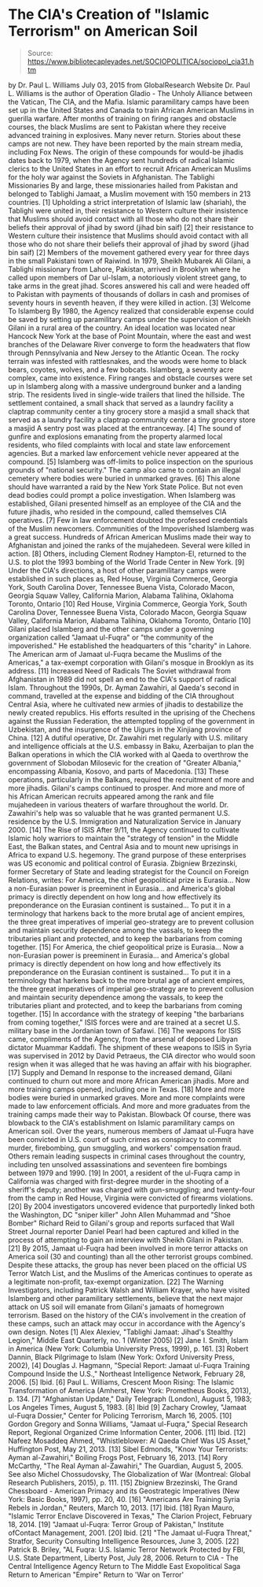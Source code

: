 # The CIA's Creation of "Islamic Terrorism" on American Soil

> Source: https://www.bibliotecapleyades.net/SOCIOPOLITICA/sociopol_cia31.htm

by Dr. Paul L. Williams July 03, 2015 from GlobalResearch Website
Dr. Paul L. Williams is the author of
Operation Gladio - The Unholy Alliance between the Vatican, The CIA, and the Mafia.
Islamic paramilitary camps have been set up in the United States and Canada to train African American Muslims in guerilla warfare.
After months of training on firing ranges and obstacle courses, the black Muslims are sent to Pakistan where they receive advanced training in explosives. Many never return. Stories about these camps are not new. They have been reported by the main stream media, including Fox News. The origin of these compounds for would-be jihadis dates back to 1979, when the Agency sent hundreds of radical Islamic clerics to the United States in an effort to recruit African American Muslims for the holy war against the Soviets in Afghanistan.
The Tablighi Missionaries By and large, these missionaries hailed from Pakistan and belonged to Tablighi Jamaat, a Muslim movement with 150 members in 213 countries. [1]
Upholding a strict interpretation of Islamic law (shariah), the Tablighi were united in,
their resistance to Western culture their insistence that Muslims should avoid contact with all those who do not share their beliefs their approval of jihad by sword (jihad bin saif) [2]
their resistance to Western culture
their insistence that Muslims should avoid contact with all those who do not share their beliefs
their approval of jihad by sword (jihad bin saif) [2]
Members of the movement gathered every year for three days in the small Pakistani town of Raiwind.
In 1979, Sheikh Mubarek Ali Gilani, a Tablighi missionary from Lahore, Pakistan, arrived in Brooklyn where he called upon members of Dar ul-Islam, a notoriously violent street gang, to take arms in the great jihad.
Scores answered his call and were headed off to Pakistan with payments of thousands of dollars in cash and promises of seventy hours in seventh heaven, if they were killed in action. [3]
Welcome To Islamberg By 1980, the Agency realized that considerable expense could be saved by setting up paramilitary camps under the supervision of Shiekh Gilani in a rural area of the country.
An ideal location was located near Hancock New York at the base of Point Mountain, where the east and west branches of the Delaware River converge to form the headwaters that flow through Pennsylvania and New Jersey to the Atlantic Ocean. The rocky terrain was infested with rattlesnakes, and the woods were home to black bears, coyotes, wolves, and a few bobcats.
Islamberg, a seventy acre complex, came into existence. Firing ranges and obstacle courses were set up in Islamberg along with a massive underground bunker and a landing strip. The residents lived in single-wide trailers that lined the hillside.
The settlement contained,
a small shack that served as a laundry facility a claptrap community center a tiny grocery store a masjid
a small shack that served as a laundry facility
a claptrap community center
a tiny grocery store
a masjid
A sentry post was placed at the entranceway. [4] The sound of gunfire and explosions emanating from the property alarmed local residents, who filed complaints with local and state law enforcement agencies. But a marked law enforcement vehicle never appeared at the compound. [5]
Islamberg was off-limits to police inspection on the spurious grounds of "national security." The camp also came to contain an illegal cemetery where bodies were buried in unmarked graves. [6] This alone should have warranted a raid by the New York State Police. But not even dead bodies could prompt a police investigation. When Islamberg was established, Gilani presented himself as an employee of the CIA and the future jihadis, who resided in the compound, called themselves CIA operatives. [7]
Few in law enforcement doubted the professed credentials of the Muslim newcomers.
Communities of the Impoverished Islamberg was a great success.
Hundreds of African American Muslims made their way to Afghanistan and joined the ranks of the mujahedeen. Several were killed in action. [8] Others, including Clement Rodney Hampton-El, returned to the U.S. to plot the 1993 bombing of the World Trade Center in New York. [9] Under the CIA's directions, a host of other paramilitary camps were established in such places as,
Red House, Virginia Commerce, Georgia York, South Carolina Dover, Tennessee Buena Vista, Colorado Macon, Georgia Squaw Valley, California Marion, Alabama Talihina, Oklahoma Toronto, Ontario [10]
Red House, Virginia
Commerce, Georgia
York, South Carolina
Dover, Tennessee
Buena Vista, Colorado
Macon, Georgia
Squaw Valley, California
Marion, Alabama
Talihina, Oklahoma
Toronto, Ontario [10]
Gilani placed Islamberg and the other camps under a governing organization called "Jamaat ul-Fuqra" or "the community of the impoverished." He established the headquarters of this "charity" in Lahore.
The American arm of Jamaat ul-Fuqra became the Muslims of the Americas," a tax-exempt corporation with Gilani's mosque in Brooklyn as its address. [11]
Increased Need of Radicals The Soviet withdrawal from Afghanistan in 1989 did not spell an end to the CIA's support of radical Islam.
Throughout the 1990s, Dr. Ayman Zawahiri, al Qaeda's second in command, travelled at the expense and bidding of the CIA throughout Central Asia, where he cultivated new armies of jihadis to destabilize the newly created republics.
His efforts resulted in the uprising of the Chechens against the Russian Federation, the attempted toppling of the government in Uzbekistan, and the insurgence of the Uigurs in the Xinjiang province of China. [12] A dutiful operative, Dr. Zawahiri met regularly with U.S. military and intelligence officials at the U.S. embassy in Baku, Azerbaijan to plan the Balkan operations in which the CIA worked with al Qaeda to overthrow the government of Slobodan Milosevic for the creation of "Greater Albania," encompassing Albania, Kosovo, and parts of Macedonia. [13] These operations, particularly in the Balkans, required the recruitment of more and more jihadis.
Gilani's camps continued to prosper. And more and more of his African American recruits appeared among the rank and file mujahedeen in various theaters of warfare throughout the world. Dr. Zawahiri's help was so valuable that he was granted permanent U.S. residence by the U.S. Immigration and Naturalization Service in January 2000. [14]
The Rise of ISIS After 9/11, the Agency continued to cultivate Islamic holy warriors to maintain the "strategy of tension" in the Middle East, the Balkan states, and Central Asia and to mount new uprisings in Africa to expand U.S. hegemony.
The grand purpose of these enterprises was US economic and political control of Eurasia.
Zbigniew Brzezinski, former Secretary of State and leading strategist for the Council on Foreign Relations, writes:
For America, the chief geopolitical prize is Eurasia... Now a non-Eurasian power is preeminent in Eurasia... and America's global primacy is directly dependent on how long and how effectively its preponderance on the Eurasian continent is sustained... To put it in a terminology that harkens back to the more brutal age of ancient empires, the three great imperatives of imperial geo-strategy are to prevent collusion and maintain security dependence among the vassals, to keep the tributaries pliant and protected, and to keep the barbarians from coming together. [15]
For America, the chief geopolitical prize is Eurasia... Now a non-Eurasian power is preeminent in Eurasia... and America's global primacy is directly dependent on how long and how effectively its preponderance on the Eurasian continent is sustained...
To put it in a terminology that harkens back to the more brutal age of ancient empires, the three great imperatives of imperial geo-strategy are to prevent collusion and maintain security dependence among the vassals, to keep the tributaries pliant and protected, and to keep the barbarians from coming together. [15]
In accordance with the strategy of keeping "the barbarians from coming together," ISIS forces were and are trained at a secret U.S. military base in the Jordanian town of Safawi. [16]
The weapons for ISIS came, compliments of the Agency, from the arsenal of deposed Libyan dictator Muammar Kaddafi.
The shipment of these weapons to ISIS in Syria was supervised in 2012 by David Petraeus, the CIA director who would soon resign when it was alleged that he was having an affair with his biographer. [17]
Supply and Demand In response to the increased demand, Gilani continued to churn out more and more African American jihadis.
More and more training camps opened, including one in Texas. [18] More and more bodies were buried in unmarked graves. More and more complaints were made to law enforcement officials.
And more and more graduates from the training camps made their way to Pakistan.
Blowback Of course, there was blowback to the CIA's establishment on Islamic paramilitary camps on American soil.
Over the years, numerous members of Jamaat ul-Fuqra have been convicted in U.S. court of such crimes as conspiracy to commit murder, firebombing, gun smuggling, and workers' compensation fraud. Others remain leading suspects in criminal cases throughout the country, including ten unsolved assassinations and seventeen fire bombings between 1979 and 1990. [19] In 2001, a resident of the ul-Fuqra camp in California was charged with first-degree murder in the shooting of a sheriff's deputy; another was charged with gun-smuggling; and twenty-four from the camp in Red House, Virginia were convicted of firearms violations. [20] By 2004 investigators uncovered evidence that purportedly linked both the Washington, DC "sniper killer" John Allen Muhammad and "Shoe Bomber" Richard Reid to Gilani's group and reports surfaced that Wall Street Journal reporter Daniel Pearl had been captured and killed in the process of attempting to gain an interview with Sheikh Gilani in Pakistan. [21] By 2015, Jamaat ul-Fuqra had been involved in more terror attacks on America soil (30 and counting) than all the other terrorist groups combined.
Despite these attacks, the group has never been placed on the official US Terror Watch List, and the Muslims of the Americas continues to operate as a legitimate non-profit, tax-exempt organization. [22]
The Warning Investigators, including Patrick Walsh and William Krayer, who have visited Islamberg and other paramilitary settlements, believe that the next major attack on US soil will emanate from Gilani's jamaats of homegrown terrorism.
Based on the history of the CIA's involvement in the creation of these camps, such an attack may occur in accordance with the Agency's own design.
Notes
[1] Alex Alexiev, "Tablighi Jamaat: Jihad's Stealthy Legion," Middle East Quarterly, no. 1 (Winter 2005) [2] Jane I. Smith, Islam in America (New York: Columbia University Press, 1999), p. 161. [3] Robert Dannin, Black Pilgrimage to Islam (New York: Oxford University Press, 2002), [4] Douglas J. Hagmann, "Special Report: Jamaat ul-Fuqra Training Compound Inside the U.S.," Northeast Intelligence Network, February 28, 2006. [5] Ibid. [6] Paul L. Williams, Crescent Moon Rising: The Islamic Transformation of America (Amherst, New York: Prometheus Books, 2013), p. 134. [7] "Afghanistan Update," Daily Telegraph (London), August 5, 1983; Los Angeles Times, August 5, 1983. [8] Ibid [9] Zachary Crowley, "Jamaat ul-Fuqra Dossier," Center for Policing Terrorism, March 16, 2005. [10] Gordon Gregory and Sonna Williams, "Jamaat ul-Fuqra," Special Research Report, Regional Organized Crime Information Center, 2006. [11] Ibid. [12] Nafeez Mosaddeq Ahmed, "Whistleblower: Al Qaeda Chief Was US Asset," Huffington Post, May 21, 2013. [13] Sibel Edmonds, "Know Your Terrorists: Ayman al-Zawahiri," Boiling Frogs Post, February 16, 2013. [14] Rory McCarthy, "The Real Ayman al-Zawahiri," The Guardian, August 5, 2005. See also Michel Chossudovsky, The Globalization of War (Montreal: Global Research Publishers, 2015), p. 111. [15] Zbigniew Brzezinski, The Grand Chessboard - American Primacy and its Geostrategic Imperatives (New York: Basic Books, 1997), pp. 20, 40. [16] "Americans Are Training Syria Rebels in Jordan," Reuters, March 10, 2013. [17] Ibid. [18] Ryan Mauro, "Islamic Terror Enclave Discovered in Texas," The Clarion Project, February 18, 2014. [19] "Jamaat ul-Fuqra: Terror Group of Pakistan," Institute ofContact Management, 2001. [20] Ibid. [21] "The Jamaat ul-Fuqra Threat," Stratfor, Security Consulting Intelligence Resources, June 3, 2005. [22] Patrick B. Briley, "AL Fuqra: U.S. Islamic Terror Network Protected by FBI, U.S. State Department, Liberty Post, July 28, 2006.
Return to CIA - The Central Intelligence Agency
Return to The Middle East Exopolitical Saga
Return to American "Empire"
Return to 'War on Terror'
